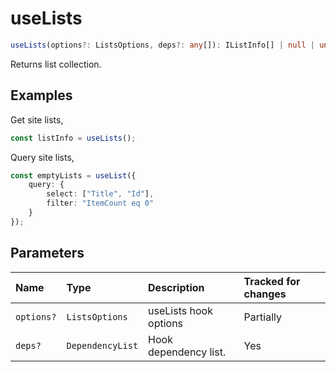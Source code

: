 # useLists

```typescript
useLists(options?: ListsOptions, deps?: any[]): IListInfo[] | null | undefined;
```

Returns list collection.

## Examples

Get site lists,
```typescript
const listInfo = useLists();
```

Query site lists,
```typescript
const emptyLists = useList({
	query: {
		select: ["Title", "Id"],
		filter: "ItemCount eq 0"
	}
});
```
## Parameters

| Name | Type | Description | Tracked for changes |
| :------ | :------ | :------ | :--------|
| `options?` | `ListsOptions` | useLists hook options | Partially |
| `deps?` | `DependencyList` | Hook dependency list. | Yes |

